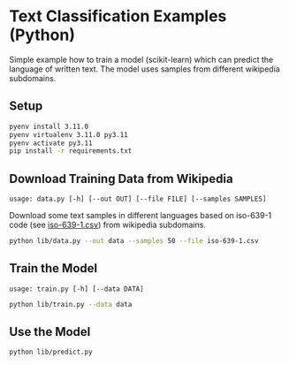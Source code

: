# Text Classification Examples (Python)

Simple example how to train a model (scikit-learn) which can predict the language of written text. The model uses samples from different wikipedia subdomains.

## Setup
```bash
pyenv install 3.11.0
pyenv virtualenv 3.11.0 py3.11
pyenv activate py3.11
pip install -r requirements.txt
```

## Download Training Data from Wikipedia

```
usage: data.py [-h] [--out OUT] [--file FILE] [--samples SAMPLES]
```

Download some text samples in different languages based on iso-639-1 code (see [iso-639-1.csv](iso-639-1.csv)) from wikipedia subdomains.

```bash
python lib/data.py --out data --samples 50 --file iso-639-1.csv
```

## Train the Model

```
usage: train.py [-h] [--data DATA]
```

```bash
python lib/train.py --data data
```

## Use the Model

```bash
python lib/predict.py
```